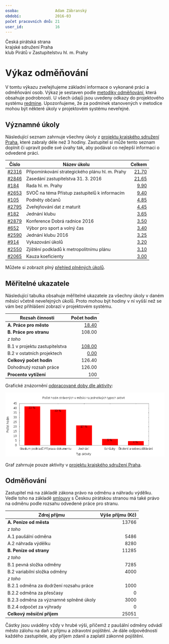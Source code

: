 ```yaml
---
osoba:                Adam Zábranský
období:               2016-03
počet pracovních dnů: 21
user_id:              16
---
```

Česká pirátská strana  
krajské sdružení Praha  
klub Pirátů v Zastupitelstvu hl. m. Prahy

Výkaz odměňování
================

V tomtu výkazu zveřejňujeme základní informace o vykonané práci a odměňování osob. Výkaz je sestaven podle [metodiky odměňování][metodika],
která obsahuje podrobnosti. U všech údajů jsou uvedeny odkazy do projektového systému [redmine](https://redmine.pirati.cz). Upozorňujeme, že za podmínek stanovených v metodice mohou být některé úkoly v projektovém systému neveřejné.

Významné úkoly
----------------------

Následující seznam zahrnuje všechny úkoly z [projektu krajského sdružení Praha][kspraha], které zabraly déle než 3 hodiny. Zastupitel si může tento seznam doplnit či upravit podle své úvahy tak, aby podával co nejlepší informaci o odvedené práci.

Číslo              |   Název úkolu                                      |  Celkem           
-------------------|----------------------------------------------------|------------------:
[#2316][task2316]  |   Připomínkování strategického plánu hl. m. Prahy  |  [21.70][time2316]
[#2846][task2846]  |   Zasedání zastupitelstva 31. 3. 2016              |  [21.65][time2846]
[#184][task184]    |   Rada hl. m. Prahy                                |  [9.90][time184]  
[#2653][task2653]  |   SVOČ na téma Přístup zastupitelů k informacím    |  [9.40][time2653] 
[#105][task105]    |   Podněty občanů                                   |  [4.85][time105]  
[#2795][task2795]  |   Zveřejňování dat z maturit                       |  [4.45][time2795] 
[#182][task182]    |   Jednání klubu                                    |  [3.65][time182]  
[#2879][task2879]  |   Konference Dobrá radnice 2016                    |  [3.50][time2879] 
[#652][task652]    |   Výbor pro sport a volný čas                      |  [3.40][time652]  
[#2590][task2590]  |   Jednání klubu 2016                               |  [3.25][time2590] 
[#914][task914]    |   Vykazování úkolů                                 |  [3.20][time914]  
[#2550][task2550]  |   Zjištění podkladů k metropolitnímu plánu         |  [3.10][time2550] 
[#2065][task2065]  |   Kauza koeficienty                                |  [3.00][time2065] 

Můžete si zobrazit plný [přehled plněných úkolů][tasklist].

Měřitelné ukazatele
-------------------

Následující tabulka obsahuje měřitelné ukazatele za všechny úkoly v daném měsíci
včetně neveřejných úkolů. Proto mohou být hodiny v ní vyšší než se vám bez
přihlášení zobrazí v projektovém systému.

Rozsah činnosti                        | Počet hodin
--------------                         | ----------:
**A. Práce pro město**                 | [18.40][linktocityhours]
**B. Práce pro stranu**                | 108.00
*z toho*                               |
B.1 v projektu zastupitelstva          | [108.00][linktohomehours]
B.2 v ostatních projektech             | [0.00][linktootherhours]
**Celkový počet hodin**                | 126.40
Dohodnutý rozsah práce                 | 126.00
**Procento vytížení**                  | 100

Grafické znázornění [odpracované doby dle aktivity][activitylist]:

![Aktivity v měsíci](aktivity.png)

Graf zahrnuje pouze aktivity v [projektu krajského sdružení Praha][kspraha].


Odměňování
----------

Zastupitel má na základě zákona právo na odměnu a náhradu výdělku. Vedle toho na základě [smlouvy][smlouva] s Českou pirátskou stranou má také právo na odměnu podle rozsahu odvedené práce pro stranu.

Zdroj příjmu                           | Výše příjmu (Kč)
-----------------                      | --------------:
**A. Peníze od města**                 | 13766
*z toho*                               |
A.1 paušální odměna                    | 5486
A.2 náhrada výdělku                    | 8280
**B. Peníze od strany**                | 11285
*z toho*                               |
B.1 pevná složka odměny                | 7285
B.2 variabilní složka odměny           | 4000
*z toho*                               |
B.2.1 odměna za dodržení rozsahu práce | 1000
B.2.2 odměna za přesčasy               | 0
B.2.3 odměna za významné splněné úkoly | 3000
B.2.4 odpočet za výhrady               | 0
**Celkový měsíční příjem**             | 25051

Částky jsou uváděny vždy v hrubé výši, přičemž z paušální odměny odvádí město zálohu na daň z příjmu a zdravotní pojištění. Je dále odpovědností každého zastupitele, aby příjem zdanil a zaplatil zákonné pojištění.

[metodika]: https://redmine.pirati.cz/projects/praha/wiki/Odm%C4%9B%C5%88ov%C3%A1n%C3%AD_zastupitel%C5%AF

[kspraha]: https://redmine.pirati.cz/projects/kspraha
[tasklist]: https://redmine.pirati.cz/projects/kspraha/time_entries/report?f[]=spent_on&f[]=user_id&op[user_id]==&f[]=&columns=month&criteria[]=issue&op[spent_on]=><&op[user_id]==&utf8=✓&v[spent_on][]=2016-03-01&v[spent_on][]=2016-03-31&v[user_id][]=16
[task2316]: https://redmine.pirati.cz/issues/2316
[time2316]:https://redmine.pirati.cz/issues/2316/time_entries?f[]=spent_on&f[]=user_id&f[]=&op[spent_on]=><&op[user_id]==&op[spent_on]=><&op[user_id]==&utf8=✓&v[spent_on][]=2016-03-01&v[spent_on][]=2016-03-31&v[user_id][]=16
[task2846]: https://redmine.pirati.cz/issues/2846
[time2846]:https://redmine.pirati.cz/issues/2846/time_entries?f[]=spent_on&f[]=user_id&f[]=&op[spent_on]=><&op[user_id]==&op[spent_on]=><&op[user_id]==&utf8=✓&v[spent_on][]=2016-03-01&v[spent_on][]=2016-03-31&v[user_id][]=16
[task184]: https://redmine.pirati.cz/issues/184
[time184]:https://redmine.pirati.cz/issues/184/time_entries?f[]=spent_on&f[]=user_id&f[]=&op[spent_on]=><&op[user_id]==&op[spent_on]=><&op[user_id]==&utf8=✓&v[spent_on][]=2016-03-01&v[spent_on][]=2016-03-31&v[user_id][]=16
[task2653]: https://redmine.pirati.cz/issues/2653
[time2653]:https://redmine.pirati.cz/issues/2653/time_entries?f[]=spent_on&f[]=user_id&f[]=&op[spent_on]=><&op[user_id]==&op[spent_on]=><&op[user_id]==&utf8=✓&v[spent_on][]=2016-03-01&v[spent_on][]=2016-03-31&v[user_id][]=16
[task105]: https://redmine.pirati.cz/issues/105
[time105]:https://redmine.pirati.cz/issues/105/time_entries?f[]=spent_on&f[]=user_id&f[]=&op[spent_on]=><&op[user_id]==&op[spent_on]=><&op[user_id]==&utf8=✓&v[spent_on][]=2016-03-01&v[spent_on][]=2016-03-31&v[user_id][]=16
[task2795]: https://redmine.pirati.cz/issues/2795
[time2795]:https://redmine.pirati.cz/issues/2795/time_entries?f[]=spent_on&f[]=user_id&f[]=&op[spent_on]=><&op[user_id]==&op[spent_on]=><&op[user_id]==&utf8=✓&v[spent_on][]=2016-03-01&v[spent_on][]=2016-03-31&v[user_id][]=16
[task182]: https://redmine.pirati.cz/issues/182
[time182]:https://redmine.pirati.cz/issues/182/time_entries?f[]=spent_on&f[]=user_id&f[]=&op[spent_on]=><&op[user_id]==&op[spent_on]=><&op[user_id]==&utf8=✓&v[spent_on][]=2016-03-01&v[spent_on][]=2016-03-31&v[user_id][]=16
[task2879]: https://redmine.pirati.cz/issues/2879
[time2879]:https://redmine.pirati.cz/issues/2879/time_entries?f[]=spent_on&f[]=user_id&f[]=&op[spent_on]=><&op[user_id]==&op[spent_on]=><&op[user_id]==&utf8=✓&v[spent_on][]=2016-03-01&v[spent_on][]=2016-03-31&v[user_id][]=16
[task652]: https://redmine.pirati.cz/issues/652
[time652]:https://redmine.pirati.cz/issues/652/time_entries?f[]=spent_on&f[]=user_id&f[]=&op[spent_on]=><&op[user_id]==&op[spent_on]=><&op[user_id]==&utf8=✓&v[spent_on][]=2016-03-01&v[spent_on][]=2016-03-31&v[user_id][]=16
[task2590]: https://redmine.pirati.cz/issues/2590
[time2590]:https://redmine.pirati.cz/issues/2590/time_entries?f[]=spent_on&f[]=user_id&f[]=&op[spent_on]=><&op[user_id]==&op[spent_on]=><&op[user_id]==&utf8=✓&v[spent_on][]=2016-03-01&v[spent_on][]=2016-03-31&v[user_id][]=16
[task914]: https://redmine.pirati.cz/issues/914
[time914]:https://redmine.pirati.cz/issues/914/time_entries?f[]=spent_on&f[]=user_id&f[]=&op[spent_on]=><&op[user_id]==&op[spent_on]=><&op[user_id]==&utf8=✓&v[spent_on][]=2016-03-01&v[spent_on][]=2016-03-31&v[user_id][]=16
[task2550]: https://redmine.pirati.cz/issues/2550
[time2550]:https://redmine.pirati.cz/issues/2550/time_entries?f[]=spent_on&f[]=user_id&f[]=&op[spent_on]=><&op[user_id]==&op[spent_on]=><&op[user_id]==&utf8=✓&v[spent_on][]=2016-03-01&v[spent_on][]=2016-03-31&v[user_id][]=16
[task2065]: https://redmine.pirati.cz/issues/2065
[time2065]:https://redmine.pirati.cz/issues/2065/time_entries?f[]=spent_on&f[]=user_id&f[]=&op[spent_on]=><&op[user_id]==&op[spent_on]=><&op[user_id]==&utf8=✓&v[spent_on][]=2016-03-01&v[spent_on][]=2016-03-31&v[user_id][]=16
[activitylist]: https://redmine.pirati.cz/projects/kspraha/time_entries/report?columns=month&criteria[]=activity&f[]=spent_on&f[]=user_id&f[]=&op[spent_on]=><&op[user_id]==&utf8=✓&v[spent_on][]=2016-03-01&v[spent_on][]=2016-03-31&v[user_id][]=16

[smlouva]: https://smlouvy.pirati.cz/smlouvy/2014/11/13/adam-zabransky/index.html
[linktocityhours]: https://redmine.pirati.cz/projects/praha/time_entries?f[]=spent_on&f[]=user_id&f[]=cf_16&f[]=&op[cf_16]=*&op[spent_on]=><&op[user_id]==&utf8=✓&v[spent_on][]=2016-03-01&v[spent_on][]=2016-03-31&v[user_id][]=16
[linktohomehours]: https://redmine.pirati.cz/projects/praha/time_entries?f[]=spent_on&f[]=user_id&f[]=&f[]=subproject_id&op[subproject_id]=!*&op[spent_on]=><&op[user_id]==&utf8=✓&v[spent_on][]=2016-03-01&v[spent_on][]=2016-03-31&v[user_id][]=16&f[]=cf_16&op[cf_16]=!*
[linktootherhours]: https://redmine.pirati.cz/time_entries?&columns=month&criteria[]=user&f[]=spent_on&f[]=user_id&f[]=cf_16&f[]=project_id&f[]=&op[cf_16]==&op[project_id]=!&v[cf_16][]=strana&v[project_id][]=15&op[spent_on]=><&op[user_id]==&utf8=✓&v[spent_on][]=2016-03-01&v[spent_on][]=2016-03-31&v[user_id][]=16
